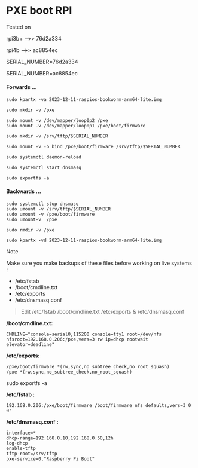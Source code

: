 # PXE boot RPI

Tested on 

rpi3b+ -->> 76d2a334

rpi4b  -->> ac8854ec

SERIAL_NUMBER=76d2a334

SERIAL_NUMBER=ac8854ec

#### Forwards ...

```
sudo kpartx -va 2023-12-11-raspios-bookworm-arm64-lite.img

sudo mkdir -v /pxe

sudo mount -v /dev/mapper/loop0p2 /pxe
sudo mount -v /dev/mapper/loop0p1 /pxe/boot/firmware

sudo mkdir -v /srv/tftp/$SERIAL_NUMBER

sudo mount -v -o bind /pxe/boot/firmware /srv/tftp/$SERIAL_NUMBER

sudo systemctl daemon-reload

sudo systemctl start dnsmasq

sudo exportfs -a
```
#### Backwards ...
```
sudo systemctl stop dnsmasq
sudo umount -v /srv/tftp/$SERIAL_NUMBER
sudo umount -v /pxe/boot/firmware
sudo umount-v  /pxe

sudo rmdir -v /pxe

sudo kpartx -vd 2023-12-11-raspios-bookworm-arm64-lite.img
```

> [!NOTE]
> Make sure you make backups of these files before working on live systems : 
- /etc/fstab 
- /boot/cmdline.txt 
- /etc/exports 
- /etc/dnsmasq.conf

> Edit /etc/fstab /boot/cmdline.txt /etc/exports & /etc/dnsmasq.conf

**/boot/cmdline.txt:**

```
CMDLINE="console=serial0,115200 console=tty1 root=/dev/nfs nfsroot=192.168.0.206:/pxe,vers=3 rw ip=dhcp rootwait elevator=deadline"
```

**/etc/exports:**
 
```/srv/tftp *(rw,sync,no_subtree_check,no_root_squash)
/pxe/boot/firmware *(rw,sync,no_subtree_check,no_root_squash)
/pxe *(rw,sync,no_subtree_check,no_root_squash)
```


sudo exportfs -a

**/etc/fstab :**

```FSTAB="192.168.0.206:/pxe / nfs defaults,vers=3 0 0
192.168.0.206:/pxe/boot/firmware /boot/firmware nfs defaults,vers=3 0 0"
```

**/etc/dnsmasq.conf :**


```
interface=*
dhcp-range=192.168.0.10,192.168.0.50,12h
log-dhcp
enable-tftp
tftp-root=/srv/tftp
pxe-service=0,"Raspberry Pi Boot"
```


